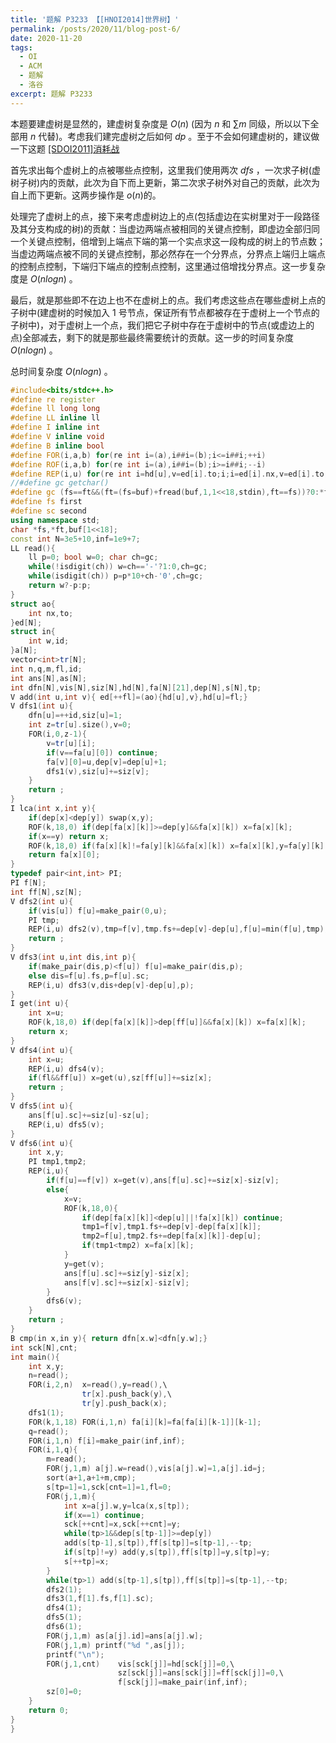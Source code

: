 ```yaml
---
title: '题解 P3233 【[HNOI2014]世界树】'
permalink: /posts/2020/11/blog-post-6/
date: 2020-11-20
tags:
  - OI
  - ACM
  - 题解
  - 洛谷
excerpt: 题解 P3233
---
```



本题要建虚树是显然的，建虚树复杂度是 $O(n)$ (因为 $n$ 和 $\sum m$ 同级，所以以下全部用 $n$ 代替)。考虑我们建完虚树之后如何 $dp$ 。至于不会如何建虚树的，建议做一下这题 [[SDOI2011]消耗战](https://www.luogu.com.cn/problem/P2495)

首先求出每个虚树上的点被哪些点控制，这里我们使用两次 $dfs$ ，一次求子树(虚树子树)内的贡献，此次为自下而上更新，第二次求子树外对自己的贡献，此次为自上而下更新。这两步操作是 $o(n)$的。

处理完了虚树上的点，接下来考虑虚树边上的点(包括虚边在实树里对于一段路径及其分支构成的树)的贡献：当虚边两端点被相同的关键点控制，即虚边全部归同一个关键点控制，倍增到上端点下端的第一个实点求这一段构成的树上的节点数；当虚边两端点被不同的关键点控制，那必然存在一个分界点，分界点上端归上端点的控制点控制，下端归下端点的控制点控制，这里通过倍增找分界点。这一步复杂度是 $O(nlogn)$ 。

最后，就是那些即不在边上也不在虚树上的点。我们考虑这些点在哪些虚树上点的子树中(建虚树的时候加入 $1$ 号节点，保证所有节点都被存在于虚树上一个节点的子树中)，对于虚树上一个点，我们把它子树中存在于虚树中的节点(或虚边上的点)全部减去，剩下的就是那些最终需要统计的贡献。这一步的时间复杂度 $O(nlogn)$ 。

总时间复杂度 $O(nlogn)$ 。

```cpp
#include<bits/stdc++.h>
#define re register
#define ll long long
#define LL inline ll
#define I inline int
#define V inline void
#define B inline bool
#define FOR(i,a,b) for(re int i=(a),i##i=(b);i<=i##i;++i)
#define ROF(i,a,b) for(re int i=(a),i##i=(b);i>=i##i;--i)
#define REP(i,u) for(re int i=hd[u],v=ed[i].to;i;i=ed[i].nx,v=ed[i].to)
//#define gc getchar()
#define gc (fs==ft&&(ft=(fs=buf)+fread(buf,1,1<<18,stdin),ft==fs))?0:*fs++
#define fs first
#define sc second
using namespace std;
char *fs,*ft,buf[1<<18];
const int N=3e5+10,inf=1e9+7;
LL read(){
	ll p=0; bool w=0; char ch=gc;
	while(!isdigit(ch)) w=ch=='-'?1:0,ch=gc;
	while(isdigit(ch)) p=p*10+ch-'0',ch=gc;
	return w?-p:p;
}
struct ao{
	int nx,to;
}ed[N];
struct in{
	int w,id;
}a[N];
vector<int>tr[N];
int n,q,m,fl,id;
int ans[N],as[N];
int dfn[N],vis[N],siz[N],hd[N],fa[N][21],dep[N],s[N],tp;
V add(int u,int v){ ed[++fl]=(ao){hd[u],v},hd[u]=fl;}
V dfs1(int u){
	dfn[u]=++id,siz[u]=1;
	int z=tr[u].size(),v=0;
	FOR(i,0,z-1){
		v=tr[u][i];
		if(v==fa[u][0]) continue;
		fa[v][0]=u,dep[v]=dep[u]+1;
		dfs1(v),siz[u]+=siz[v];
	}
	return ;
}
I lca(int x,int y){
	if(dep[x]<dep[y]) swap(x,y);
	ROF(k,18,0) if(dep[fa[x][k]]>=dep[y]&&fa[x][k]) x=fa[x][k];
	if(x==y) return x;
  	ROF(k,18,0) if(fa[x][k]!=fa[y][k]&&fa[x][k]) x=fa[x][k],y=fa[y][k];
    return fa[x][0];
}
typedef pair<int,int> PI;
PI f[N];
int ff[N],sz[N];
V dfs2(int u){
	if(vis[u]) f[u]=make_pair(0,u);
	PI tmp;
	REP(i,u) dfs2(v),tmp=f[v],tmp.fs+=dep[v]-dep[u],f[u]=min(f[u],tmp);
	return ;
} 
V dfs3(int u,int dis,int p){
	if(make_pair(dis,p)<f[u]) f[u]=make_pair(dis,p);
	else dis=f[u].fs,p=f[u].sc;
	REP(i,u) dfs3(v,dis+dep[v]-dep[u],p);
}
I get(int u){
	int x=u;
	ROF(k,18,0) if(dep[fa[x][k]]>dep[ff[u]]&&fa[x][k]) x=fa[x][k];
	return x;
}
V dfs4(int u){
	int x=u;
	REP(i,u) dfs4(v);
	if(fl&&ff[u]) x=get(u),sz[ff[u]]+=siz[x];
	return ;
}
V dfs5(int u){
	ans[f[u].sc]+=siz[u]-sz[u];
	REP(i,u) dfs5(v);
}
V dfs6(int u){
	int x,y;
	PI tmp1,tmp2;
	REP(i,u){
		if(f[u]==f[v]) x=get(v),ans[f[u].sc]+=siz[x]-siz[v];
		else{
			x=v;
			ROF(k,18,0){
				if(dep[fa[x][k]]<dep[u]||!fa[x][k]) continue;
				tmp1=f[v],tmp1.fs+=dep[v]-dep[fa[x][k]];
				tmp2=f[u],tmp2.fs+=dep[fa[x][k]]-dep[u];
				if(tmp1<tmp2) x=fa[x][k];
			}
			y=get(v);
			ans[f[u].sc]+=siz[y]-siz[x];
			ans[f[v].sc]+=siz[x]-siz[v];
		}
		dfs6(v);
	}
	return ;
}
B cmp(in x,in y){ return dfn[x.w]<dfn[y.w];}
int sck[N],cnt;
int main(){
	int x,y;
	n=read();
	FOR(i,2,n)	x=read(),y=read(),\
				tr[x].push_back(y),\
				tr[y].push_back(x);
	dfs1(1);
	FOR(k,1,18) FOR(i,1,n) fa[i][k]=fa[fa[i][k-1]][k-1];
	q=read();
	FOR(i,1,n) f[i]=make_pair(inf,inf);
	FOR(i,1,q){
		m=read();
		FOR(j,1,m) a[j].w=read(),vis[a[j].w]=1,a[j].id=j;
		sort(a+1,a+1+m,cmp);
		s[tp=1]=1,sck[cnt=1]=1,fl=0;
		FOR(j,1,m){
			int x=a[j].w,y=lca(x,s[tp]);
			if(x==1) continue;
			sck[++cnt]=x,sck[++cnt]=y;
			while(tp>1&&dep[s[tp-1]]>=dep[y]) 
			add(s[tp-1],s[tp]),ff[s[tp]]=s[tp-1],--tp;
			if(s[tp]!=y) add(y,s[tp]),ff[s[tp]]=y,s[tp]=y;
			s[++tp]=x;
		}
		while(tp>1) add(s[tp-1],s[tp]),ff[s[tp]]=s[tp-1],--tp;
		dfs2(1);
		dfs3(1,f[1].fs,f[1].sc);
		dfs4(1);
		dfs5(1);
		dfs6(1);
		FOR(j,1,m) as[a[j].id]=ans[a[j].w];
		FOR(j,1,m) printf("%d ",as[j]);
		printf("\n");
		FOR(j,1,cnt)	vis[sck[j]]=hd[sck[j]]=0,\
						sz[sck[j]]=ans[sck[j]]=ff[sck[j]]=0,\
						f[sck[j]]=make_pair(inf,inf);
		sz[0]=0;
	}
	return 0;
}
}
```

